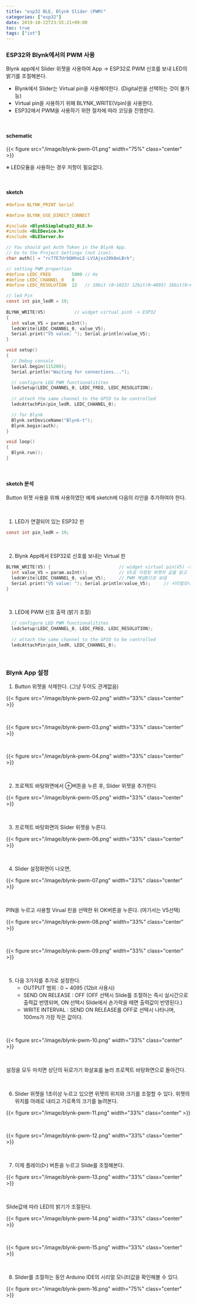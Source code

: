 ```yaml
---
title: "esp32 BLE, Blynk Slider (PWM)"
categories: ["esp32"]
date: 2019-10-22T23:55:21+09:00
toc: true
tags: ["iot"]
---
```


### ESP32와 Blynk에서의 PWM 사용

Blynk app에서 Slider 위젯을 사용하여 App → ESP32로 PWM 신호를 보내 LED의 밝기를 조절해본다.

*   Blynk에서 Slider는 Virtual pin을 사용해야한다. (Digital핀을 선택하는 것이 불가능)
*   Virtual pin을 사용하기 위해 BLYNK_WRITE(Vpin)을 사용한다.
*   ESP32에서 PWM을 사용하기 위한 절차에 따라 코딩을 진행한다.

<br>

#### schematic

{{< figure src="/image/blynk-pwm-01.png" width="75%" class="center" >}}

※ LED모듈을 사용하는 경우 저항이 필요없다.

<br>

#### sketch
```C
#define BLYNK_PRINT Serial

#define BLYNK_USE_DIRECT_CONNECT

#include <BlynkSimpleEsp32_BLE.h>
#include <BLEDevice.h>
#include <BLEServer.h>

// You should get Auth Token in the Blynk App.
// Go to the Project Settings (nut icon).
char auth[] = "rc77E7UrbQHhoLE-LV1Ajxz20k8eLBrk";

// setting PWM properties
#define LEDC_FREQ        5000 // Hz
#define LEDC_CHANNEL_0   0
#define LEDC_RESOLUTION  12   // 10bit (0~1023) 12bit(0~4095) 16bit(0~65535)

// led Pin
const int pin_ledR = 19;
    
BLYNK_WRITE(V5)           // widget virtual pin5 -> ESP32
{
  int value_V5 = param.asInt();
  ledcWrite(LEDC_CHANNEL_0, value_V5);
  Serial.print("V5 value: "); Serial.println(value_V5);
}

void setup()
{
  // Debug console
  Serial.begin(115200);
  Serial.println("Waiting for connections...");

  // configure LED PWM functionalitites
  ledcSetup(LEDC_CHANNEL_0, LEDC_FREQ, LEDC_RESOLUTION);
  
  // attach the same channel to the GPIO to be controlled
  ledcAttachPin(pin_ledR, LEDC_CHANNEL_0);

  // for Blynk 
  Blynk.setDeviceName("Blynk-t");
  Blynk.begin(auth);
}

void loop()
{
  Blynk.run();
}
```

<br>

#### sketch 분석

Button 위젯 사용을 위해 사용하였던 예제 sketch에 다음의 라인을 추가하여야 한다.

<br>

1. LED가 연결되어 있는 ESP32 핀

```C
const int pin_ledR = 19;
```

<br>

2. Blynk App에서 ESP32로 신호를 보내는 Virtual 핀

```C
BLYNK_WRITE(V5) {                          // widget virtual pin(V5) -> ESP32
  int value_V5 = param.asInt();            // V5로 지정된 위젯의 값을 읽고
  ledcWrite(LEDC_CHANNEL_0, value_V5);     // PWM 채널0으로 보냄
  Serial.print("V5 value: "); Serial.println(value_V5);     // 시리얼모니터에 출력
}
```

<br>

3. LED에 PWM 신호 출력 (밝기 조절)

```C
  // configure LED PWM functionalitites
  ledcSetup(LEDC_CHANNEL_0, LEDC_FREQ, LEDC_RESOLUTION);
  
  // attach the same channel to the GPIO to be controlled
  ledcAttachPin(pin_ledR, LEDC_CHANNEL_0);
```

<br>

### Blynk App 설정

1. Button 위젯을 삭제한다. (그냥 두어도 관계없음)

{{< figure src="/image/blynk-pwm-02.png" width="33%" class="center" >}}

<br>

{{< figure src="/image/blynk-pwm-03.png" width="33%" class="center" >}}

<br>

{{< figure src="/image/blynk-pwm-04.png" width="33%" class="center" >}}

<br>

2. 프로젝트 바탕화면에서 ⊕버튼을 누른 후, Slider 위젯을 추가한다.

{{< figure src="/image/blynk-pwm-05.png" width="33%" class="center" >}}

<br>

3. 프로젝트 바탕화면의 Slider 위젯을 누른다.

{{< figure src="/image/blynk-pwm-06.png" width="33%" class="center" >}}

<br>

4. Slider 설정화면이 나오면,

{{< figure src="/image/blynk-pwm-07.png" width="33%" class="center" >}}

<br>

PIN을 누르고 사용할 Virual 핀을 선택한 뒤 OK버튼을 누른다. (여기서는 V5선택)

{{< figure src="/image/blynk-pwm-08.png" width="33%" class="center" >}}

<br>

{{< figure src="/image/blynk-pwm-09.png" width="33%" class="center" >}}

<br>

5. 다음 3가지를 추가로 설정한다.
   - OUTPUT 범위 : 0 ~ 4095 (12bit 사용시)
   - SEND ON RELEASE : OFF (OFF 선택시 Slide를 조절하는 즉시 실시간으로 출력값 반영되며, ON 선택시 Slide에서 손가락을 떼면 출력값이 반영된다.)
   - WRITE INTERVAL : SEND ON RELEASE를 OFF로 선택시 나타나며, 100ms가 가장 작은 값이다.

<br>

{{< figure src="/image/blynk-pwm-10.png" width="33%" class="center" >}}

<br>

설정을 모두 마치면 상단의 뒤로가기 화살표를 눌러 프로젝트 바탕화면으로 돌아간다.

<br>

6. Slider 위젯을 1초이상 누르고 있으면 위젯의 위치와 크기를 조절할 수 있다. 위젯의 위치를 아래로 내리고 가로폭의 크기를 늘려본다.

{{< figure src="/image/blynk-pwm-11.png" width="33%" class="center" >}}

<br>

{{< figure src="/image/blynk-pwm-12.png" width="33%" class="center" >}}

<br>

7. 이제 플레이(▷) 버튼을 누르고 Slide를 조절해본다.

{{< figure src="/image/blynk-pwm-13.png" width="33%" class="center" >}}

<br>

Slide값에 따라 LED의 밝기가 조절된다.

{{< figure src="/image/blynk-pwm-14.png" width="33%" class="center" >}}

<br>

{{< figure src="/image/blynk-pwm-15.png" width="33%" class="center" >}}

<br>

8. Slider를 조절하는 동안 Arduino IDE의 시리얼 모니터값을 확인해볼 수 있다.

{{< figure src="/image/blynk-pwm-16.png" width="75%" class="center" >}}

